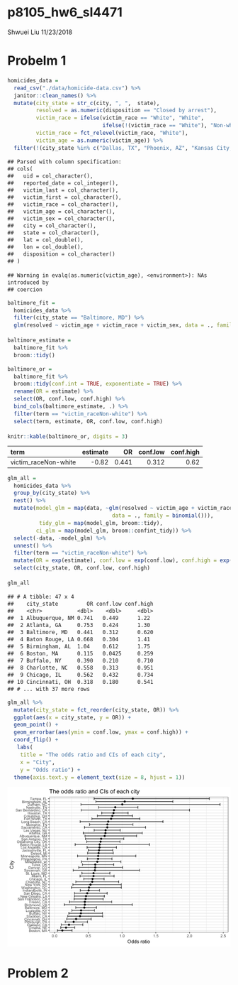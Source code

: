 p8105\_hw6\_sl4471
================
Shwuei Liu
11/23/2018

Probelm 1
=========

``` r
homicides_data = 
  read_csv("./data/homicide-data.csv") %>% 
  janitor::clean_names() %>% 
  mutate(city_state = str_c(city, ", ",  state), 
         resolved = as.numeric(disposition == "Closed by arrest"), 
         victim_race = ifelse(victim_race == "White", "White", 
                              ifelse(!(victim_race == "White"), "Non-white", NA)),
         victim_race = fct_relevel(victim_race, "White"), 
         victim_age = as.numeric(victim_age)) %>% 
  filter(!(city_state %in% c("Dallas, TX", "Phoenix, AZ", "Kansas City, MO", "Tulsa, AL")))
```

    ## Parsed with column specification:
    ## cols(
    ##   uid = col_character(),
    ##   reported_date = col_integer(),
    ##   victim_last = col_character(),
    ##   victim_first = col_character(),
    ##   victim_race = col_character(),
    ##   victim_age = col_character(),
    ##   victim_sex = col_character(),
    ##   city = col_character(),
    ##   state = col_character(),
    ##   lat = col_double(),
    ##   lon = col_double(),
    ##   disposition = col_character()
    ## )

    ## Warning in evalq(as.numeric(victim_age), <environment>): NAs introduced by
    ## coercion

``` r
baltimore_fit = 
  homicides_data %>% 
  filter(city_state == "Baltimore, MD") %>% 
  glm(resolved ~ victim_age + victim_race + victim_sex, data = ., family = binomial())

baltimore_estimate =
  baltimore_fit %>% 
  broom::tidy()
```

``` r
baltimore_or = 
  baltimore_fit %>% 
  broom::tidy(conf.int = TRUE, exponentiate = TRUE) %>% 
  rename(OR = estimate) %>% 
  select(OR, conf.low, conf.high) %>% 
  bind_cols(baltimore_estimate, .) %>% 
  filter(term == "victim_raceNon-white") %>% 
  select(term, estimate, OR, conf.low, conf.high)

knitr::kable(baltimore_or, digits = 3)
```

| term                  |  estimate|     OR|  conf.low|  conf.high|
|:----------------------|---------:|------:|---------:|----------:|
| victim\_raceNon-white |     -0.82|  0.441|     0.312|       0.62|

``` r
glm_all = 
  homicides_data %>% 
  group_by(city_state) %>% 
  nest() %>% 
  mutate(model_glm = map(data, ~glm(resolved ~ victim_age + victim_race + victim_sex, 
                                 data = ., family = binomial())),
          tidy_glm = map(model_glm, broom::tidy), 
         ci_glm = map(model_glm, broom::confint_tidy)) %>% 
  select(-data, -model_glm) %>% 
  unnest() %>% 
  filter(term == "victim_raceNon-white") %>% 
  mutate(OR = exp(estimate), conf.low = exp(conf.low), conf.high = exp(conf.high)) %>% 
  select(city_state, OR, conf.low, conf.high)

glm_all
```

    ## # A tibble: 47 x 4
    ##    city_state         OR conf.low conf.high
    ##    <chr>           <dbl>    <dbl>     <dbl>
    ##  1 Albuquerque, NM 0.741   0.449      1.22 
    ##  2 Atlanta, GA     0.753   0.424      1.30 
    ##  3 Baltimore, MD   0.441   0.312      0.620
    ##  4 Baton Rouge, LA 0.668   0.304      1.41 
    ##  5 Birmingham, AL  1.04    0.612      1.75 
    ##  6 Boston, MA      0.115   0.0425     0.259
    ##  7 Buffalo, NY     0.390   0.210      0.710
    ##  8 Charlotte, NC   0.558   0.313      0.951
    ##  9 Chicago, IL     0.562   0.432      0.734
    ## 10 Cincinnati, OH  0.318   0.180      0.541
    ## # ... with 37 more rows

``` r
glm_all %>% 
  mutate(city_state = fct_reorder(city_state, OR)) %>% 
  ggplot(aes(x = city_state, y = OR)) +
  geom_point() +
  geom_errorbar(aes(ymin = conf.low, ymax = conf.high)) +
  coord_flip() +
   labs(
    title = "The odds ratio and CIs of each city",
    x = "City",
    y = "Odds ratio") +
  theme(axis.text.y = element_text(size = 8, hjust = 1)) 
```

![](p8105_hw6_sl4471_files/figure-markdown_github/unnamed-chunk-4-1.png)

Problem 2
=========
